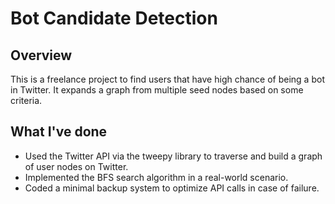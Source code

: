 # Bot Candidate Detection

## Overview

This is a freelance project to find users that have high chance of being a bot in Twitter. It expands a graph from multiple seed nodes based on some criteria.

## What I've done

- Used the Twitter API via the tweepy library to traverse and build a graph of user nodes on Twitter.
- Implemented the BFS search algorithm in a real-world scenario.
- Coded a minimal backup system to optimize API calls in case of failure.
